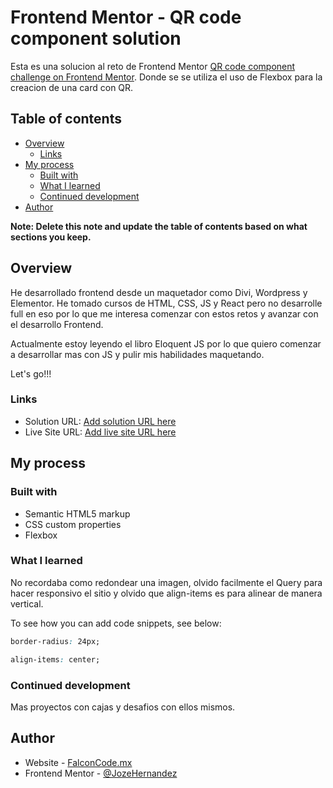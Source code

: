 # Frontend Mentor - QR code component solution

Esta es una solucion al reto de Frontend Mentor [QR code component challenge on Frontend Mentor](https://www.frontendmentor.io/challenges/qr-code-component-iux_sIO_H). Donde se se utiliza el uso de Flexbox para la creacion de una card con QR. 

## Table of contents

- [Overview](#overview)
  - [Links](#links)
- [My process](#my-process)
  - [Built with](#built-with)
  - [What I learned](#what-i-learned)
  - [Continued development](#continued-development)
- [Author](#author)

**Note: Delete this note and update the table of contents based on what sections you keep.**

## Overview
He desarrollado frontend desde un maquetador como Divi, Wordpress y Elementor. He tomado cursos de HTML, CSS, JS y React pero no desarrolle full en eso por lo que me interesa comenzar con estos retos y avanzar con el desarrollo Frontend.

Actualmente estoy leyendo el libro Eloquent JS por lo que quiero comenzar a desarrollar mas con JS y pulir mis habilidades maquetando.

Let's go!!!

### Links

- Solution URL: [Add solution URL here](https://your-solution-url.com)
- Live Site URL: [Add live site URL here](https://your-live-site-url.com)

## My process

### Built with

- Semantic HTML5 markup
- CSS custom properties
- Flexbox

### What I learned

No recordaba como redondear una imagen, olvido facilmente el Query para hacer responsivo el sitio y olvido que align-items es para alinear de manera vertical.

To see how you can add code snippets, see below:

```css
border-radius: 24px;
```
```css
align-items: center;
```

### Continued development

Mas proyectos con cajas y desafios con ellos mismos.


## Author

- Website - [FalconCode.mx](https://falconcode.mx/)
- Frontend Mentor - [@JozeHernandez](https://www.frontendmentor.io/profile/JozeHernandez)
